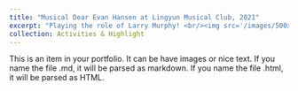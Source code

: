 ```yaml
---
title: "Musical Dear Evan Hansen at Lingyun Musical Club, 2021"
excerpt: "Playing the role of Larry Murphy! <br/><img src='/images/500x300.png' width="500" height="400">"
collection: Activities & Highlight
---
```


This is an item in your portfolio. It can be have images or nice text. If you name the file .md, it will be parsed as markdown. If you name the file .html, it will be parsed as HTML. 
